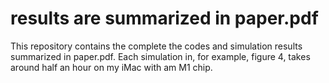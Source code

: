 # results are summarized in paper.pdf
This repository contains the complete the codes and simulation results summarized in paper.pdf. Each simulation in, for example, figure 4, takes around half an hour on my iMac with am M1 chip. 
